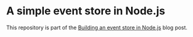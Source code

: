 # A simple event store in Node.js

This repository is part of the
[Building an event store in Node.js](mirovarga.com/building-an-event-store-in-nodejs)
blog post.
